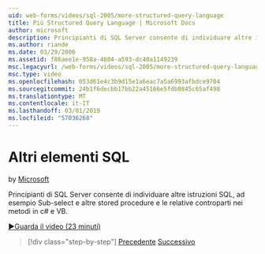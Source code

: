 ```yaml
---
uid: web-forms/videos/sql-2005/more-structured-query-language
title: Più Structured Query Language | Microsoft Docs
author: microsoft
description: Principianti di SQL Server consente di individuare altre istruzioni SQL, ad esempio Sub-select e altre stored procedure e le relative controparti nei metodi in c# e VB.
ms.author: riande
ms.date: 03/29/2006
ms.assetid: f86aee1e-958a-4604-a593-dc40a1149239
msc.legacyurl: /web-forms/videos/sql-2005/more-structured-query-language
msc.type: video
ms.openlocfilehash: 053d61e4c3b9d15e1a6eac7a5a6993afbdce9704
ms.sourcegitcommit: 24b1f6decbb17bb22a45166e5fdb0845c65af498
ms.translationtype: MT
ms.contentlocale: it-IT
ms.lasthandoff: 03/01/2019
ms.locfileid: "57036268"
---
```

<a name="more-structured-query-language"></a>Altri elementi SQL
====================
by [Microsoft](https://github.com/microsoft)

Principianti di SQL Server consente di individuare altre istruzioni SQL, ad esempio Sub-select e altre stored procedure e le relative controparti nei metodi in c# e VB.

[&#9654;Guarda il video (23 minuti)](https://channel9.msdn.com/Blogs/ASP-NET-Site-Videos/more-structured-query-language)

> [!div class="step-by-step"]
> [Precedente](manipulating-database-data.md)
> [Successivo](understanding-security-and-network-connectivity.md)
